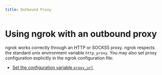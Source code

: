 ```yaml
---
title: Outbound Proxy
---
```


# Using ngrok with an outbound proxy

ngrok works correctly through an HTTP or SOCKS5 proxy. ngrok respects the standard unix environment variable `http_proxy`. You may also set proxy configuration explicitly in the ngrok configuration file:

- [Set the configuration variable `proxy_url`](/agent/config/v3/#proxy_url)
